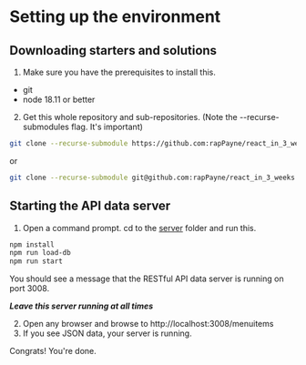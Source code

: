 
# Setting up the environment
<!-- Time: 10 min -->


## Downloading starters and solutions
1. Make sure you have the prerequisites to install this.
- git
- node 18.11 or better

2. Get this whole repository and sub-repositories. (Note the --recurse-submodules flag. It's important)
```bash
git clone --recurse-submodule https://github.com:rapPayne/react_in_3_weeks.git
```
or
```bash
git clone --recurse-submodule git@github.com:rapPayne/react_in_3_weeks.git
```

## Starting the API data server
1. Open a command prompt. cd to the [server](../../server) folder and run this.
```bash
npm install
npm run load-db
npm run start
```
You should see a message that the RESTful API data server is running on port 3008. 

___Leave this server running at all times___

2. Open any browser and browse to http://localhost:3008/menuitems
3. If you see JSON data, your server is running.

Congrats! You're done.